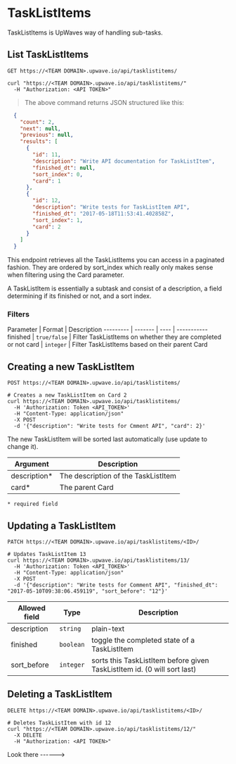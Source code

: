 # TaskListItems

TaskListItems is UpWaves way of handling sub-tasks.

## List TaskListItems

`GET https://<TEAM DOMAIN>.upwave.io/api/tasklistitems/`

```shell
curl "https://<TEAM DOMAIN>.upwave.io/api/tasklistitems/"
  -H "Authorization: <API TOKEN>"
```

> The above command returns JSON structured like this:

```json
  {
    "count": 2,
    "next": null,
    "previous": null,
    "results": [
      {
        "id": 11,
        "description": "Write API documentation for TaskListItem",
        "finished_dt": null,
        "sort_index": 0,
        "card": 1
      },
      {
        "id": 12,
        "description": "Write tests for TaskListItem API",
        "finished_dt": "2017-05-18T11:53:41.402858Z",
        "sort_index": 1,
        "card": 2
      }
    ]
  }
```

This endpoint retrieves all the TaskListItems you can access in a paginated fashion.
They are ordered by sort_index which really only makes sense when filtering using the Card parameter.

A TaskListItem is essentially a subtask and consist of a description, a field determining if its finished or not, and a sort index.

### Filters

Parameter | Format | Description
--------- | ------- | ---- | -----------
finished | `true/false` | Filter TaskListItems on whether they are completed or not
card | `integer` | Filter TaskListItems based on their parent Card

## Creating a new TaskListItem

`POST https://<TEAM DOMAIN>.upwave.io/api/tasklistitems/`

```shell
# Creates a new TaskListItem on Card 2
curl https://<TEAM DOMAIN>.upwave.io/api/tasklistitems/
  -H 'Authorization: Token <API_TOKEN>'
  -H "Content-Type: application/json"
  -X POST
  -d '{"description": "Write tests for Cmment API", "card": 2}'
```

The new TaskListItem will be sorted last automatically (use update to change it).

Argument | Description
-------- | -----------
description* | The description of the TaskListItem
card* | The parent Card

`* required field`

## Updating a TaskListItem

`PATCH https://<TEAM DOMAIN>.upwave.io/api/tasklistitems/<ID>/`

```shell
# Updates TaskListItem 13
curl https://<TEAM DOMAIN>.upwave.io/api/tasklistitems/13/
  -H 'Authorization: Token <API_TOKEN>'
  -H "Content-Type: application/json"
  -X POST
  -d '{"description": "Write tests for Comment API", "finished_dt": "2017-05-10T09:38:06.459119", "sort_before": "12"}'
```

Allowed field | Type | Description
-------- | ----------- | --------------
description | `string` | plain-text
finished | `boolean` | toggle the completed state of a TaskListItem
sort_before | `integer` | sorts this TaskListItem before given TaskListItem id. (0 will sort last)

## Deleting a TaskListItem
`DELETE https://<TEAM DOMAIN>.upwave.io/api/tasklistitems/<ID>/`

```shell
# Deletes TaskListItem with id 12
curl "https://<TEAM DOMAIN>.upwave.io/api/tasklistitems/12/"
  -X DELETE
  -H "Authorization: <API TOKEN>"
```

Look there ------>
